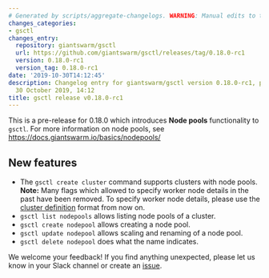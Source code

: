 ```yaml
---
# Generated by scripts/aggregate-changelogs. WARNING: Manual edits to this files will be overwritten.
changes_categories:
- gsctl
changes_entry:
  repository: giantswarm/gsctl
  url: https://github.com/giantswarm/gsctl/releases/tag/0.18.0-rc1
  version: 0.18.0-rc1
  version_tag: 0.18.0-rc1
date: '2019-10-30T14:12:45'
description: Changelog entry for giantswarm/gsctl version 0.18.0-rc1, published on
  30 October 2019, 14:12
title: gsctl release v0.18.0-rc1
---
```


This is a pre-release for 0.18.0 which introduces **Node pools** functionality to `gsctl`. For more information on node pools, see https://docs.giantswarm.io/basics/nodepools/

## New features

- The `gsctl create cluster` command supports clusters with node pools. **Note:** Many flags which allowed to specify worker node details in the past have been removed. To specify worker node details, please use the [cluster definition](https://docs.giantswarm.io/reference/cluster-definition/) format from now on.
- `gsctl list nodepools` allows listing node pools of a cluster.
- `gsctl create nodepool` allows creating a node pool.
- `gsctl update nodepool` allows scaling and renaming of a node pool.
- `gsctl delete nodepool` does what the name indicates.

We welcome your feedback! If you find anything unexpected, please let us know in your Slack channel or create an [issue](https://github.com/giantswarm/gsctl/issues).
